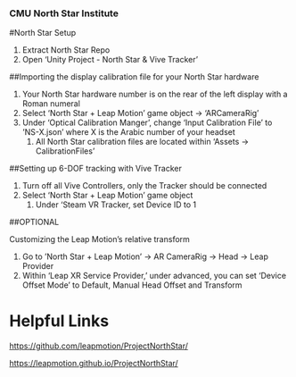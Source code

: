 ### CMU North Star Institute
#North Star Setup

1. Extract North Star Repo
2. Open ‘Unity Project - North Star & Vive Tracker’


##Importing the display calibration file for your North Star hardware
1. Your North Star hardware number is on the rear of the left display with a Roman numeral
2. Select ‘North Star + Leap Motion’ game object → ‘ARCameraRig’
3. Under ‘Optical Calibration Manger’, change ‘Input Calibration File’ to ’NS-X.json’ where X is the Arabic number of your headset
    1. All North Star calibration files are located within ‘Assets → CalibrationFiles’

##Setting up 6-DOF tracking with Vive Tracker 
1. Turn off all Vive Controllers, only the Tracker should be connected
2. Select ‘North Star + Leap Motion’ game object
    1. Under ‘Steam VR Tracker, set Device ID to 1



##OPTIONAL

Customizing the Leap Motion’s relative transform
1. Go to ’North Star + Leap Motion’ → AR CameraRig → Head → Leap Provider
2. Within ‘Leap XR Service Provider,’ under advanced, you can set ‘Device Offset Mode’ to Default, Manual Head Offset and Transform


# Helpful Links
https://github.com/leapmotion/ProjectNorthStar/

https://leapmotion.github.io/ProjectNorthStar/
